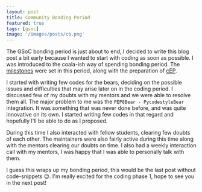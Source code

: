 ```yaml
---
layout: post
title: Community Bonding Period
featured: true
tags: [gsoc]
image: '/images/posts/cb.png'
---
```


The GSoC bonding period is just about to end, I decided to write this blog post
a bit early because I wanted to start with coding as soon as possible. I was
introduced to the coala-ish way of spending bonding period. The [milestones][ms]
were set in this period, along with the preparation of [cEP][cEP].

I started with writing few codes for the bears, deciding on the possible issues
and difficulties that may arise later on in the coding period. I discussed few
of my doubts with my mentors and we were able to resolve them all. The major
problem to me was the `PEP8Bear - PycodestyleBear` integration. It was
something that was never done before, and was quite innovative on its own.
I started writing few codes in that regard and hopefully I'll be able to do
as I proposed.

During this time I also interacted with fellow students, clearing few doubts
of each other. The maintainers were also fairly active during this time along
with the mentors clearing our doubts on time. I also had a weekly interaction
call with my mentors, I was happy that I was able to personally talk with them.

I guess this wraps up my bonding period, this would be the last post without
code-snippets :wink:. I'm really excited for the coding phase 1, hope to see
you in the next post!

[ms]: https://gitlab.com/coala/GSoC/gsoc-2019/milestones
[cEP]: https://github.com/coala/cEPs/pull/184
